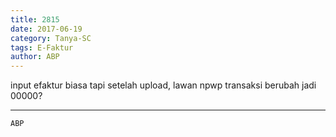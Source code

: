 ```yaml
---
title: 2815
date: 2017-06-19
category: Tanya-SC
tags: E-Faktur
author: ABP
---
```


input efaktur biasa tapi setelah upload, lawan npwp transaksi berubah jadi 00000?

---



`ABP`
